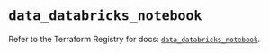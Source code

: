 # `data_databricks_notebook`

Refer to the Terraform Registry for docs: [`data_databricks_notebook`](https://registry.terraform.io/providers/databricks/databricks/1.37.0/docs/data-sources/notebook).
